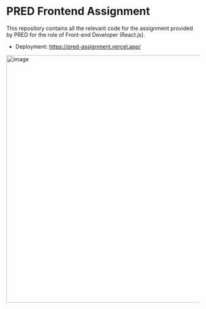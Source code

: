 # PRED Frontend Assignment

This repository contains all the relevant code for the assignment provided by PRED for the role of Front-end Developer (React.js).

- Deployment: <https://pred-assignment.vercel.app/>

<img width="1366" height="647" alt="image" src="https://github.com/user-attachments/assets/59df27ea-ecf6-4edc-9b05-e6653b5941c2" />
